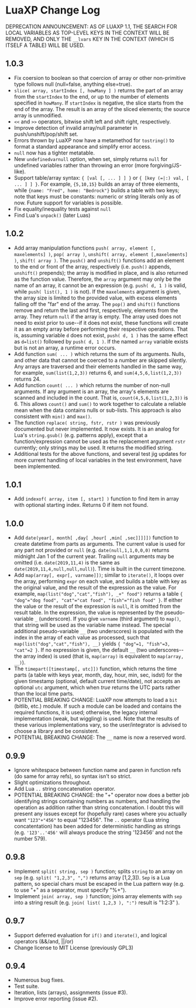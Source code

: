 # LuaXP Change Log

DEPRECATION ANNOUNCEMENT: AS OF LUAXP 1.1, THE SEARCH FOR LOCAL VARIABLES AS TOP-LEVEL KEYS IN THE CONTEXT WILL BE REMOVED, AND ONLY THE `__lvars` KEY IN THE CONTEXT (WHICH IS ITSELF A TABLE) WILL BE USED.

## 1.0.3

* Fix coersion to boolean so that coercion of array or other non-primitive type follows null (null=false, anything else=true).
* `slice( array, startIndex [, howMany ] )` returns the part of an array from the `startIndex` to the end, or up to the number of elements specified in `howMany`. If `startIndex` is negative, the slice starts from the end of the array. The result is an array of the sliced elements; the source array is unmodified.
* `<<` and `>>` operators, bitwise shift left and shift right, respectively.
* Improve detection of invalid array/null parameter in push/unshift/pop/shift set.
* Errors thrown by LuaXP now have a metamethod for `tostring()` to format a standard appearance and simplify error access.
* `null` now has a tighter metatable.
* New `undefinedvarnull` option, when set, simply returns `null` for undefined variables rather than throwing an error (more forgiving/JS-like).
* Support table/array syntax: `{ [val [, ... ] ] }` or `{ [key (=|:) val, [ ... ] ] }`. For example, `{5,10,15}` builds an array of three elements, while `{name: "Fred", home: "Bedrock"}` builds a table with two keys; note that keys must be constants: numeric or string literals only as of now. Future support for variables is possible.
* Fix equality/inequality tests against `null`
* Find Lua's `unpack()` (later Luas)

## 1.0.2

* Add array manipulation functions `push( array, element [, maxelements] )`, `pop( array )`, `unshift( array, element [,maxelements] )`, `shift( array )`. The `push()` and `unshift()` functions add an element to the end or front of the array, respectively (i.e. `push()` appends, `unshift()` prepends); the array is modified in place, and is also returned as the function value. Therefore, the `array` argument may only be the name of an array, it cannot be an expression (e.g. `push( d, 1 )` is valid, while `push( list(), 1 )` is not). If the `maxelements` argument is given, the array size is limited to the provided value, with excess elements falling off the "far" end of the array. The `pop()` and `shift()` functions remove and return the last and first, respectively, elements from the array. They return `null` if the array is empty. The array used does not need to exist prior to use--if it does not exist, these functions will create it as an empty array before performing their respective operations. That is, assuming variable `d` does not exist, `push( d, 1 )` has the same effect as `d=list()` followed by `push( d, 1 )`. If the named `array` variable exists but is not an array, a runtime error occurs.
* Add function `sum( ... )` which returns the sum of its arguments. Nulls, and other data that cannot be coerced to a number are skipped silently. Any arrays are traversed and their elements handled in the same way, for example, `sum(list(1,2,3))` returns 6, and `sum(4,5,6,list(1,2,3))` returns 24.
* Add function `count( ... )` which returns the number of non-null arguments. If any argument is an array, the array's elements are scanned and included in the count. That is, `count(4,5,6,list(1,2,3))` is 6. This allows `count()` and `sum()` to work together to calculate a reliable mean when the data contains nulls or sub-lists. This approach is also consistent with `min()` and `max()`.
* The function `replace( string, fstr, rstr )` was previously documented but never implemented. It now exists. It is an analog for Lua's `string.gsub()` (e.g. patterns apply), except that a function/expression cannot be used as the replacement argument `rstr` currently; only strings may be used. It returns the modified string.
* Additional tests for the above functions, and several test jig updates for more current handling of local variables in the test environment, have been implemented.

## 1.0.1

* Add `indexof( array, item [, start] )` function to find item in array with optional starting index. Returns 0 if item not found.

## 1.0.0

* Add `date(year[, month[ ,day[ ,hour[ ,min[ ,sec]]]]])` function to create datetime from parts as arguments. The current value is used for any part not provided or `null` (e.g. `date(null,1,1,0,0,0)` returns midnight Jan 1 of the current year. Trailing `null` arguments may be omitted (i.e. `date(2019,11,4)` is the same as `date(2019,11,4,null,null,null)`). Time is built in the current timezone.
* Add `map(array[, expr[, varname]])`; similar to `iterate()`, it loops over the array, performing `expr` on each value, and builds a table with key as the original value, and the result of the expression as the value. For example, `map(list("dog","cat","fish"), _+" food")` returns a table `{ "dog"="dog food", "cat"="cat food", "fish"="fish food" }`. If either the value or the result of the expression is `null`, it is omitted from the result table. In the expression, the value is represented by the pseudo-variable `_` (underscore). If you give `varname` (third argument) to `map()`, that string will be used as the variable name instead. The special additional pseudo-variable `__` (two underscores) is populated with the index in the array of each value as processed, such that `map(list("dog","cat","fish"), __)` yields `{ "dog"=1, "fish"=3, "cat"=2 }`. If no expression is given, the default `__` (two underscores--the array index) is used (that is, `map(array)` is equivalent to `map(array, __)`).
* The `timepart([timestamp[, utc]])` function, which returns the time parts (a table with keys year, month, day, hour, min, sec, isdst) for the given timestamp (optional, default current time/date), not accepts an optional `utc` argument, which when *true* returns the UTC parts rather than the local time parts.
* POTENTIAL BREAKING CHANGE: LuaXP now attempts to load a `bit` (bitlib, etc.) module. If such a module can be loaded and contains the required functions, it is used; otherwise, the legacy internal implementation (weak, but wiggling) is used. Note that the results of these various implementations vary, so the user/integrator is advised to choose a library and be consistent. 
* POTENTIAL BREAKING CHANGE: The `__` name is now a reserved word.

## 0.9.9

* Ignore whitespace between function name and paren in function refs (do same for array refs), so syntax isn't so strict.
* Slight optimizations throughout.
* Add Lua `..` string concatenation operator.
* POTENTIAL BREAKING CHANGE: the "+" operator now does a better job identifying strings containing numbers as numbers, and handling the operation as addition rather than string concatenation. I doubt this will present any issues except for (hopefully rare) cases where you actually want `"123"+"456"` to equal "123456". The `..` operator (Lua string concatentation) has been added for deterministic handling as strings (e.g. `'123'..'456'` will always produce the string '123456' and not the number 579).

## 0.9.8

* Implement `split( string, sep )` function; splits `string` to an array on `sep` (e.g. `split( "1,2,3", ",")` returns array [1,2,3]). `Sep` is a Lua pattern, so special chars must be escaped in the Lua pattern way (e.g. to use "+" as a separator, must specify "%+").
* Implement `join( array, sep )` function; joins array elements with `sep` into a string result (e.g. `join( list( 1,2,3 ), ":")` result is "1:2:3" ).

## 0.9.7

* Support deferred evaluation for `if()` and `iterate()`, and logical operators (&&/and, ||/or)
* Change license to MIT License (previously GPL3)

## 0.9.4

* Numerous bug fixes.
* Test suite.
* Iteration, lists (arrays), assignments (issue #3).
* Improve error reporting (issue #2).